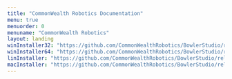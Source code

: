 ```yaml
---
title: "CommonWealth Robotics Documentation"
menu: true
menuorder: 0
menuname: "CommonWealth Robotics"
layout: landing
winInstaller32: "https://github.com/CommonWealthRobotics/BowlerStudio/releases/download/0.29.7/Windows-32-BowlerStudio-0.29.7.exe"
winInstaller64: "https://github.com/CommonWealthRobotics/BowlerStudio/releases/download/0.29.7/Windows-64-BowlerStudio-0.29.7.exe"
linInstaller: "https://github.com/CommonWealthRobotics/BowlerStudio/releases/download/0.29.7/Ubuntu-BowlerStudio-0.29.7.deb"
macInstaller: "https://github.com/CommonWealthRobotics/BowlerStudio/releases/download/0.29.7/MacOSX-BowlerStudio-0.29.7.zip"
---
```


